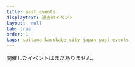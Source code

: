 ```yaml
---
title: past_events
displaytext: 過去のイベント
layout:  null
tab: true
order: 1
tags: saitama kasukabe city japan past-events
---
```


開催したイベントはまだありません。
